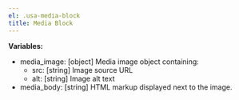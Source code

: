 ```yaml
---
el: .usa-media-block
title: Media Block
---
```


__Variables:__
* media_image: [object] Media image object containing:
  * src: [string] Image source URL
  * alt: [string] Image alt text
* media_body: [string] HTML markup displayed next to the image.

